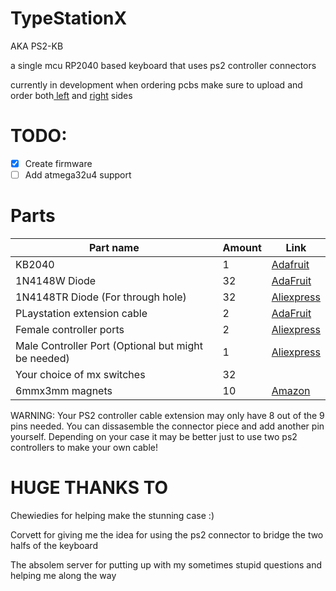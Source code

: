 # TypeStationX

AKA PS2-KB

a single mcu RP2040 based keyboard that uses ps2 controller connectors

currently in development
when ordering pcbs make sure to upload and order both<a href="https://github.com/scaarix/ps2-keyboard-thing/blob/main/TypeStationX/gerbers/left.zip"> left</a> and <a href="https://github.com/scaarix/ps2-keyboard-thing/blob/main/TypeStationX/gerbers/left.zip">right</a> sides

# TODO:
- [x] Create firmware
- [ ] Add atmega32u4 support

# Parts
| Part name                         | Amount       |Link                                                                                                   |
| --------------------------------- | ------------ | ------------------------------------------------------------------------------------------            |
| KB2040                            | 1            | <a href="https://www.adafruit.com/product/5302">Adafruit</a>|
| 1N4148W Diode                     | 32           |<a href="https://www.adafruit.com/product/5099">AdaFruit</a> |
|1N4148TR Diode (For through hole)  | 32            | <a href="https://www.aliexpress.com/item/32729204179.html">Aliexpress</a>|
| PLaystation extension cable       | 2            |<a href="https://www.adafruit.com/product/5773">AdaFruit</a>|
| Female controller ports           | 2            |<a href="https://www.aliexpress.com/item/1005005547168036.html?spm=a2g0o.productlist.main.47.63aa6e50gPBv1v&algo_pvid=186e3400-9a3a-4116-adb0-feedf2eab064">Aliexpress</a>|
| Male Controller Port (Optional but might be needed)|1|<a href="https://www.aliexpress.com/item/1005003234151343.html">Aliexpress</a>|
| Your choice of mx switches        | 32            |                                                                                                       |
| 6mmx3mm magnets                   | 10           |<a href="https://www.amazon.com/FINDMAG-Magnets-Magnetic-Whiteboard-Refrigerator/dp/B08M3YP56J">Amazon</a>|

WARNING: Your PS2 controller cable extension may only have 8 out of the 9 pins needed. You can dissasemble the connector piece and add another pin yourself. Depending on your case it may be better just to use two ps2 controllers to make your own cable!

# HUGE THANKS TO
Chewiedies for helping make the stunning case :)

Corvett for giving me the idea for using the ps2 connector to bridge the two halfs of the keyboard

The absolem server for putting up with my sometimes stupid questions and helping me along the way
